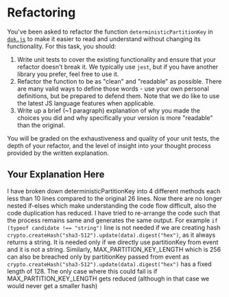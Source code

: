 # Refactoring

You've been asked to refactor the function `deterministicPartitionKey` in [`dpk.js`](dpk.js) to make it easier to read and understand without changing its functionality. For this task, you should:

1. Write unit tests to cover the existing functionality and ensure that your refactor doesn't break it. We typically use `jest`, but if you have another library you prefer, feel free to use it.
2. Refactor the function to be as "clean" and "readable" as possible. There are many valid ways to define those words - use your own personal definitions, but be prepared to defend them. Note that we do like to use the latest JS language features when applicable.
3. Write up a brief (~1 paragraph) explanation of why you made the choices you did and why specifically your version is more "readable" than the original.

You will be graded on the exhaustiveness and quality of your unit tests, the depth of your refactor, and the level of insight into your thought process provided by the written explanation.

## Your Explanation Here
I have broken down deterministicPartitionKey into 4 different methods each less than 10 lines compared to the original 26 lines.
Now there are no longer nested if-elses which make understanding the code flow difficult, also the code duplication has reduced.
I have tried to re-arrange the code such that the process remains same and generates the same output.
For example `if (typeof candidate !== "string")` line is not needed if we are creating hash `crypto.createHash("sha3-512").update(data).digest("hex")`, as it always returns a string. It is needed only if we directly use partitionKey from event and it is not a string.
Similarly, MAX_PARTITION_KEY_LENGTH which is 256 can also be breached only by partitionKey passed from event as `crypto.createHash("sha3-512").update(data).digest("hex")` has a fixed length of 128. The only case where this could fail is if MAX_PARTITION_KEY_LENGTH gets reduced (although in that case we would never get a smaller hash)
